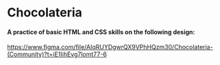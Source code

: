 # Chocolateria

#### A practice of basic HTML and CSS skills on the following design: 
https://www.figma.com/file/AIqRUYDgwrQX9VPhHQzm30/Chocolateria-(Community)?t=iE1IihEvg7lomt77-6
